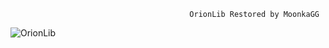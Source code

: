                                             OrionLib Restored by MoonkaGG


![OrionLib](https://github.com/Moonka727/Image/blob/main/orionlib.png)
